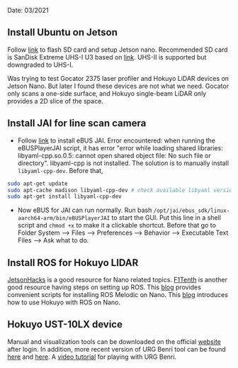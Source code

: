 Date: 03/2021

## Install Ubuntu on Jetson

Follow [link](https://developer.nvidia.com/embedded/learn/get-started-jetson-nano-devkit) to flash SD card and setup Jetson nano. Recommended SD card is SanDisk Extreme UHS-I U3 based on [link](https://www.accessoriestested.com/best-microsd-card-for-nvidia-jetson-nano/). UHS-II is supported but downgraded to UHS-I.

Was trying to test Gocator 2375 laser profiler and Hokuyo LiDAR devices on Jetson Nano. But later I found these devices are not what we need. Gocator only scans a one-side surface, and Hokuyo single-beam LiDAR only provides a 2D slice of the space.

## Install JAI for line scan camera

* Follow [link](https://www.jai.com/support-software/jetson-ubuntu) to install eBUS JAI. Error encountered: when running the eBUSPlayerJAI script, it has error "error while loading shared libraries: libyaml-cpp.so.0.5: cannot open shared object file: No such file or directory". libyaml-cpp is not installed. The solution is to manually install `libyaml-cpp-dev`. Before that,

```bash
sudo apt-get update
sudo apt-cache madison libyaml-cpp-dev # check available libyaml version, at this time it shows 0.5.2-4ubuntu1
sudo apt-get install libyaml-cpp-dev
```

* Now eBUS for JAI can run normally. Run bash `/opt/jai/ebus_sdk/linux-aarch64-arm/bin/eBUSPlayerJAI` to start the GUI. Put this line in a shell script and `chmod +x` to make it a clickable shortcut. Before that go to Folder System --> Files --> Preferences --> Behavior --> Executable Text Files --> Ask what to do.

## Install ROS for Hokuyo LIDAR

[JetsonHacks](https://www.jetsonhacks.com/) is a good resource for Nano related topics. [F1Tenth](https://f1tenth.org/build.html) is another good resource having steps on setting up ROS. This [blog](https://www.jetsonhacks.com/2019/10/23/install-ros-on-jetson-nano/) provides convenient scripts for installing ROS Melodic on Nano. This [blog](https://www.jetsonhacks.com/2018/02/21/racecar-j-hokuyo-ust-10lx-configuration/) introduces how to use Hokuyo with ROS on Nano. 

## Hokuyo UST-10LX device

Manual and visualization tools can be downloaded on the official [website](https://www.hokuyo-aut.jp/) after login. In addition, more recent version of URG Benri tool can be found [here](http://urgbenri.sourceforge.net/) and [here](https://sourceforge.net/projects/urgbenri/). A [video tutorial](https://www.youtube.com/watch?v=B_es5mJOjmo) for playing with URG Benri.

